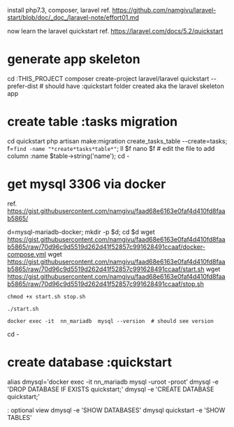 install php7.3, composer, laravel 
ref. https://github.com/namgivu/laravel-start/blob/doc/_doc_/laravel-note/effort01.md

now learn the laravel quickstart
ref. https://laravel.com/docs/5.2/quickstart

# generate app skeleton
cd :THIS_PROJECT
composer create-project laravel/laravel quickstart --prefer-dist  # should have :quickstart folder created aka the laravel skeleton app

# create table :tasks migration
cd quickstart
    php artisan make:migration create_tasks_table --create=tasks; 
    f=`find -name "*create*tasks*table*"`; ll $f
    nano $f  # edit the file to add column :name $table->string('name');
cd -


# get mysql 3306 via docker
ref. https://gist.githubusercontent.com/namgivu/faad68e6163e0faf4d410fd8faab5865/

d=mysql-mariadb-docker; mkdir -p $d; cd $d
    wget https://gist.githubusercontent.com/namgivu/faad68e6163e0faf4d410fd8faab5865/raw/70d96c9d5519d262d41f52857c991628491ccaaf/docker-compose.yml
    wget https://gist.githubusercontent.com/namgivu/faad68e6163e0faf4d410fd8faab5865/raw/70d96c9d5519d262d41f52857c991628491ccaaf/start.sh
    wget https://gist.githubusercontent.com/namgivu/faad68e6163e0faf4d410fd8faab5865/raw/70d96c9d5519d262d41f52857c991628491ccaaf/stop.sh
    
    chmod +x start.sh stop.sh
    
    ./start.sh
    
    docker exec -it  nn_mariadb  mysql --version  # should see version
cd -

# create database :quickstart
alias dmysql='docker exec -it  nn_mariadb  mysql -uroot -proot'
dmysql -e 'DROP DATABASE IF EXISTS quickstart;'
dmysql -e 'CREATE DATABASE quickstart;'

: optional view 
dmysql -e 'SHOW DATABASES'
dmysql quickstart -e 'SHOW TABLES'
